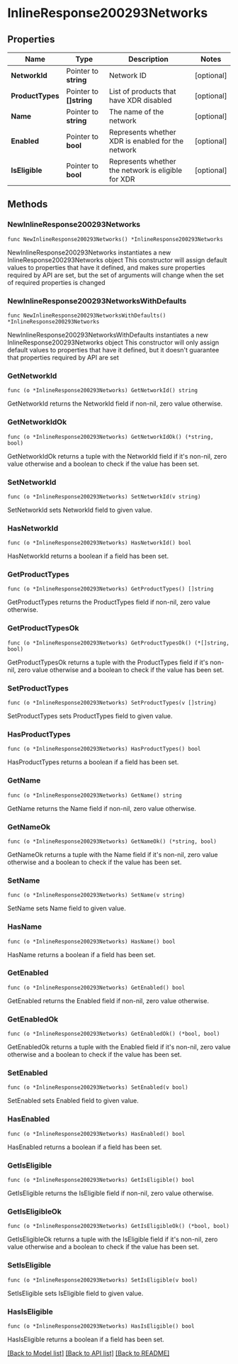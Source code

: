 # InlineResponse200293Networks

## Properties

Name | Type | Description | Notes
------------ | ------------- | ------------- | -------------
**NetworkId** | Pointer to **string** | Network ID | [optional] 
**ProductTypes** | Pointer to **[]string** | List of products that have XDR disabled | [optional] 
**Name** | Pointer to **string** | The name of the network | [optional] 
**Enabled** | Pointer to **bool** | Represents whether XDR is enabled for the network | [optional] 
**IsEligible** | Pointer to **bool** | Represents whether the network is eligible for XDR | [optional] 

## Methods

### NewInlineResponse200293Networks

`func NewInlineResponse200293Networks() *InlineResponse200293Networks`

NewInlineResponse200293Networks instantiates a new InlineResponse200293Networks object
This constructor will assign default values to properties that have it defined,
and makes sure properties required by API are set, but the set of arguments
will change when the set of required properties is changed

### NewInlineResponse200293NetworksWithDefaults

`func NewInlineResponse200293NetworksWithDefaults() *InlineResponse200293Networks`

NewInlineResponse200293NetworksWithDefaults instantiates a new InlineResponse200293Networks object
This constructor will only assign default values to properties that have it defined,
but it doesn't guarantee that properties required by API are set

### GetNetworkId

`func (o *InlineResponse200293Networks) GetNetworkId() string`

GetNetworkId returns the NetworkId field if non-nil, zero value otherwise.

### GetNetworkIdOk

`func (o *InlineResponse200293Networks) GetNetworkIdOk() (*string, bool)`

GetNetworkIdOk returns a tuple with the NetworkId field if it's non-nil, zero value otherwise
and a boolean to check if the value has been set.

### SetNetworkId

`func (o *InlineResponse200293Networks) SetNetworkId(v string)`

SetNetworkId sets NetworkId field to given value.

### HasNetworkId

`func (o *InlineResponse200293Networks) HasNetworkId() bool`

HasNetworkId returns a boolean if a field has been set.

### GetProductTypes

`func (o *InlineResponse200293Networks) GetProductTypes() []string`

GetProductTypes returns the ProductTypes field if non-nil, zero value otherwise.

### GetProductTypesOk

`func (o *InlineResponse200293Networks) GetProductTypesOk() (*[]string, bool)`

GetProductTypesOk returns a tuple with the ProductTypes field if it's non-nil, zero value otherwise
and a boolean to check if the value has been set.

### SetProductTypes

`func (o *InlineResponse200293Networks) SetProductTypes(v []string)`

SetProductTypes sets ProductTypes field to given value.

### HasProductTypes

`func (o *InlineResponse200293Networks) HasProductTypes() bool`

HasProductTypes returns a boolean if a field has been set.

### GetName

`func (o *InlineResponse200293Networks) GetName() string`

GetName returns the Name field if non-nil, zero value otherwise.

### GetNameOk

`func (o *InlineResponse200293Networks) GetNameOk() (*string, bool)`

GetNameOk returns a tuple with the Name field if it's non-nil, zero value otherwise
and a boolean to check if the value has been set.

### SetName

`func (o *InlineResponse200293Networks) SetName(v string)`

SetName sets Name field to given value.

### HasName

`func (o *InlineResponse200293Networks) HasName() bool`

HasName returns a boolean if a field has been set.

### GetEnabled

`func (o *InlineResponse200293Networks) GetEnabled() bool`

GetEnabled returns the Enabled field if non-nil, zero value otherwise.

### GetEnabledOk

`func (o *InlineResponse200293Networks) GetEnabledOk() (*bool, bool)`

GetEnabledOk returns a tuple with the Enabled field if it's non-nil, zero value otherwise
and a boolean to check if the value has been set.

### SetEnabled

`func (o *InlineResponse200293Networks) SetEnabled(v bool)`

SetEnabled sets Enabled field to given value.

### HasEnabled

`func (o *InlineResponse200293Networks) HasEnabled() bool`

HasEnabled returns a boolean if a field has been set.

### GetIsEligible

`func (o *InlineResponse200293Networks) GetIsEligible() bool`

GetIsEligible returns the IsEligible field if non-nil, zero value otherwise.

### GetIsEligibleOk

`func (o *InlineResponse200293Networks) GetIsEligibleOk() (*bool, bool)`

GetIsEligibleOk returns a tuple with the IsEligible field if it's non-nil, zero value otherwise
and a boolean to check if the value has been set.

### SetIsEligible

`func (o *InlineResponse200293Networks) SetIsEligible(v bool)`

SetIsEligible sets IsEligible field to given value.

### HasIsEligible

`func (o *InlineResponse200293Networks) HasIsEligible() bool`

HasIsEligible returns a boolean if a field has been set.


[[Back to Model list]](../README.md#documentation-for-models) [[Back to API list]](../README.md#documentation-for-api-endpoints) [[Back to README]](../README.md)


